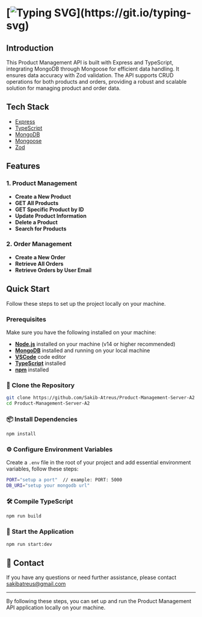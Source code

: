 # [![Typing SVG](https://readme-typing-svg.herokuapp.com?font=Fira+Code&weight=500&size=33&pause=1000&color=F07025&width=435&lines=Product+Management+API+Application+(E-Commerce+API);)](https://git.io/typing-svg)

## Introduction

This Product Management API is built with Express and TypeScript, integrating MongoDB through Mongoose for efficient data handling. It ensures data accuracy with Zod validation. The API supports CRUD operations for both products and orders, providing a robust and scalable solution for managing product and order data.

## Tech Stack

- [Express](https://expressjs.com/)
- [TypeScript](https://www.typescriptlang.org/)
- [MongoDB](https://www.mongodb.com/)
- [Mongoose](https://mongoosejs.com/)
- [Zod](https://zod.dev/)

## Features

### 1. Product Management

- **Create a New Product** 
- **GET All Products** 
- **GET Specific Product by ID** 
- **Update Product Information** 
- **Delete a Product** 
- **Search for Products**

### 2. Order Management

- **Create a New Order** 
- **Retrieve All Orders** 
- **Retrieve Orders by User Email**

## Quick Start

Follow these steps to set up the project locally on your machine.

### Prerequisites

Make sure you have the following installed on your machine:

- [**Node.js**](https://nodejs.org/en) installed on your machine (v14 or higher recommended)
- [**MongoDB**](https://www.mongodb.com/) installed and running on your local machine
- [**VSCode**](https://code.visualstudio.com/) code editor
- [**TypeScript**](https://www.typescriptlang.org/) installed
- [**npm**](https://www.npmjs.com/) installed

### 📂 Clone the Repository

```bash
git clone https://github.com/Sakib-Atreus/Product-Management-Server-A2
cd Product-Management-Server-A2
```

### 📦 Install Dependencies

```bash
npm install
```

### ⚙️ Configure Environment Variables

Create a `.env` file in the root of your project and add essential environment variables, follow these steps:

```bash
PORT="setup a port"  // example: PORT: 5000
DB_URI="setup your mongodb url"
```

### 🛠️ Compile TypeScript

```bash
npm run build
```

### 🚀 Start the Application

```bash
npm run start:dev
```


## 📧 Contact

If you have any questions or need further assistance, please contact sakibatreus@gmail.com

---

By following these steps, you can set up and run the Product Management API application locally on your machine.